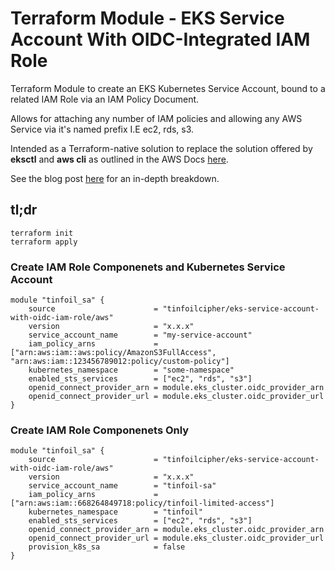# Terraform Module - EKS Service Account With OIDC-Integrated IAM Role

Terraform Module to create an EKS Kubernetes Service Account, bound to a related IAM Role via an IAM Policy Document.

Allows for attaching any number of IAM policies and allowing any AWS Service via it's named prefix I.E ec2, rds, s3.

Intended as a Terraform-native solution to replace the solution offered by **eksctl** and **aws cli** as outlined in the AWS Docs [here](https://docs.aws.amazon.com/eks/latest/userguide/iam-roles-for-service-accounts.html).

See the blog post [here](https://www.tinfoilcipher.co.uk/2021/09/12/eks-configuring-iam-roles-for-service-accounts-using-terraform/) for an in-depth breakdown.

## tl;dr

```
terraform init
terraform apply
```

### Create IAM Role Componenets and Kubernetes Service Account

```
module "tinfoil_sa" {
    source                      = "tinfoilcipher/eks-service-account-with-oidc-iam-role/aws"
    version                     = "x.x.x"
    service_account_name        = "my-service-account"
    iam_policy_arns             = ["arn:aws:iam::aws:policy/AmazonS3FullAccess", "arn:aws:iam::123456789012:policy/custom-policy"]
    kubernetes_namespace        = "some-namespace"
    enabled_sts_services        = ["ec2", "rds", "s3"]
    openid_connect_provider_arn = module.eks_cluster.oidc_provider_arn
    openid_connect_provider_url = module.eks_cluster.oidc_provider_url
}
```

### Create IAM Role Componenets Only

```
module "tinfoil_sa" {
    source                      = "tinfoilcipher/eks-service-account-with-oidc-iam-role/aws"
    version                     = "x.x.x"
    service_account_name        = "tinfoil-sa"
    iam_policy_arns             = ["arn:aws:iam::668264849718:policy/tinfoil-limited-access"]
    kubernetes_namespace        = "tinfoil"
    enabled_sts_services        = ["ec2", "rds", "s3"]
    openid_connect_provider_arn = module.eks_cluster.oidc_provider_arn
    openid_connect_provider_url = module.eks_cluster.oidc_provider_url
    provision_k8s_sa            = false
}
```
